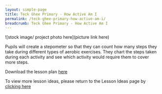 ```yaml
---
layout: simple-page
title: Teck Ghee Primary - How Active Am I
permalink: /teck-ghee-primary-how-active-am-i/
breadcrumb: Teck Ghee Primary - How Active Am I
---
```


![stock image/ project photo here](picture link here)


Pupils will create a stepometer so that they can count how many steps they take during different types of aerobic exercises. They chart the steps taken during each activity and see which activity would require them to cover more steps.


Download the lesson plan [here](/files/lesson-plans/primary-schools/physical-education/teck-ghee-primary-how-active-am-i.pdf)

To view more lesson ideas, please return to the Lesson Ideas page by [clicking here](/in-schools/digital-maker/lesson-ideas-primary/)
